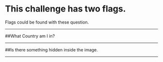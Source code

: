 # This challenge has two flags.

Flags could be found with these question.

_______________________________________________

##What Country am I in?
_______________________________________________

##Is there something hidden inside the image.
_______________________________________________

